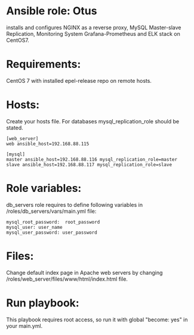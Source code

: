 # Ansible role: Otus
installs and configures NGINX as a reverse proxy, MySQL Master-slave Replication, Monitoring System Grafana-Prometheus and ELK stack on CentOS7.
# Requirements:
CentOS 7 with installed epel-release repo on remote hosts.
# Hosts:
Create your hosts file. For databases mysql_replication_role should be stated.
```
[web_server]
web ansible_host=192.168.88.115

[mysql]
master ansible_host=192.168.88.116 mysql_replication_role=master
slave ansible_host=192.168.88.117 mysql_replication_role=slave
```
# Role variables:
db_servers role requires to define following variables in /roles/db_servers/vars/main.yml file:  
```
mysql_root_password:  root_password  
mysql_user: user_name  
mysql_user_password: user_password  
```
# Files:
Change default index page in Apache web servers by changing /roles/web_server/files/www/html/index.html file.
# Run playbook:
This playbook requires root access, so run it with global "become: yes" in your main.yml.
